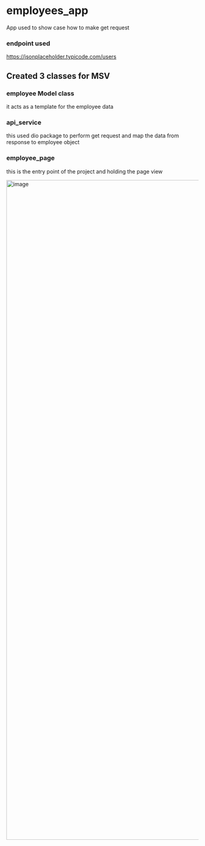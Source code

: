 # employees_app
App used to show case how to make get request

### endpoint used
https://jsonplaceholder.typicode.com/users

## Created 3 classes for MSV
### employee Model class
it acts as a template for the employee data
### api_service 
this used dio package to perform get request and map the data from response to employee object
### employee_page  
this is the entry point of the project and holding the page view 

<img width="1728" alt="image" src="https://github.com/user-attachments/assets/c7a68d23-487d-4edd-9d52-3b6c5598b1cf" />
